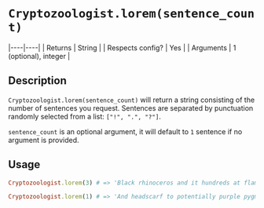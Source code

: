 # `Cryptozoologist.lorem(sentence_count)`

|----|----|
| Returns | String |
| Respects config? | Yes |
| Arguments | 1 (optional), integer |

## Description

`Cryptozoologist.lorem(sentence_count)` will return a string consisting of the number of sentences you request. Sentences are separated by punctuation randomly selected from a list: `["!", ".", "?"]`.

`sentence_count` is an optional argument, it will default to `1` sentence if no argument is provided.

## Usage

```ruby
Cryptozoologist.lorem(3) # => 'Black rhinoceros and it hundreds at flamingo dream oodles acres gear it plum serval shrug phoenix blazer washed khaki! Phantom mist the gazillions hem alicorn light golden rod yellow leopard cat troop and galoshes a be. Are there stellers sea cow billions be plum indri dodger blue shift to t shirt cheetah tiara tons sky blue miles?'

Cryptozoologist.lorem(1) # => 'And headscarf to potentially purple pygmy puff chocolate wide tights yak bundles the be?'
```
